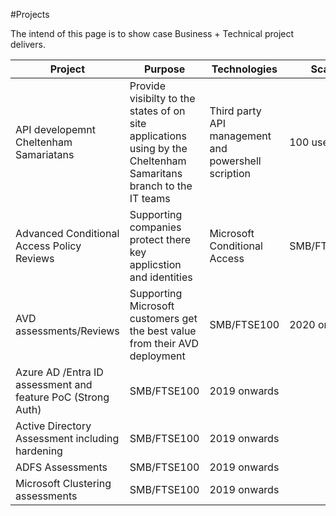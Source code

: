 #Projects

The intend of this page is to show case Business + Technical project delivers.

| Project | Purpose | Technologies | Scale | Date |
|-------------|-------------------------|-----------------|------------------|------------|
API developemnt Cheltenham Samariatans|Provide visibilty to the states of on site applications using by the Cheltenham Samaritans branch to the IT teams| Third party API management and powershell scription|100 users | 2020
Advanced Conditional Access Policy Reviews|Supporting companies protect there key applicstion and identities| Microsoft Conditional Access| SMB/FTSE100|2020 onwards
AVD assessments/Reviews|Supporting Microsoft customers get the best value from their AVD deployment|SMB/FTSE100|2020 onwards
Azure AD /Entra ID assessment and feature PoC (Strong Auth)|SMB/FTSE100|2019 onwards
Active Directory Assessment including hardening|SMB/FTSE100|2019 onwards
ADFS Assessments|SMB/FTSE100|2019 onwards
Microsoft Clustering assessments|SMB/FTSE100|2019 onwards





